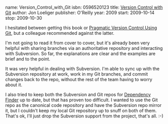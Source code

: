 name: Version_Control_with_Git
isbn: 0596520123
title: [Version Control with Git](http://amzn.com/0596520123)
author: Jon Loeliger
publisher: O'Reilly
year: 2009
start: 2009-10-14
stop: 2009-10-30

I hesitated between getting this book or
[Pragmatic Version Control Using Git](http://amzn.com/1934356158), but a
colleague recommended against the latter.

I'm not going to read it from cover to cover, but it's already been very helpful
with sharing branches via an authoritative repository and interacting with
Subversion.  So far, the explanations are clear and the examples are brief and
to the point.

It was very helpful in dealing with Subversion.  I'm able to sync up with the
Subversion repository at work, work in my Git branches, and commit changes back
to the repo, without the rest of the team having to worry about it.

I also tried to keep both the Subversion and Git repos for
[Dependency Finder](https://dependencyfinder.jeantessier.com/) up to date, but
that has proven too difficult.  I wanted to use the Git repo as the canonical
code repository and have the Subversion repo mirror it, but I couldn't keep my
local Git repository up to snuff on both of them.  That's ok, I'll just drop the
Subversion support from the project, that's all.  :-)
